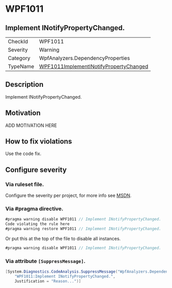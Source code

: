 # WPF1011
## Implement INotifyPropertyChanged.

<!-- start generated table -->
<table>
<tr>
  <td>CheckId</td>
  <td>WPF1011</td>
</tr>
<tr>
  <td>Severity</td>
  <td>Warning</td>
</tr>
<tr>
  <td>Category</td>
  <td>WpfAnalyzers.DependencyProperties</td>
</tr>
<tr>
  <td>TypeName</td>
  <td><a href="https://github.com/DotNetAnalyzers/WpfAnalyzers/blob/master/WpfAnalyzers.Analyzers/PropertyChanged/WPF1011ImplementINotifyPropertyChanged.cs">WPF1011ImplementINotifyPropertyChanged</a></td>
</tr>
</table>
<!-- end generated table -->

## Description

Implement INotifyPropertyChanged.

## Motivation

ADD MOTIVATION HERE

## How to fix violations

Use the code fix.

<!-- start generated config severity -->
## Configure severity

### Via ruleset file.

Configure the severity per project, for more info see [MSDN](https://msdn.microsoft.com/en-us/library/dd264949.aspx).

### Via #pragma directive.
```C#
#pragma warning disable WPF1011 // Implement INotifyPropertyChanged.
Code violating the rule here
#pragma warning restore WPF1011 // Implement INotifyPropertyChanged.
```

Or put this at the top of the file to disable all instances.
```C#
#pragma warning disable WPF1011 // Implement INotifyPropertyChanged.
```

### Via attribute `[SuppressMessage]`.

```C#
[System.Diagnostics.CodeAnalysis.SuppressMessage("WpfAnalyzers.DependencyProperties", 
    "WPF1011:Implement INotifyPropertyChanged.", 
    Justification = "Reason...")]
```
<!-- end generated config severity -->